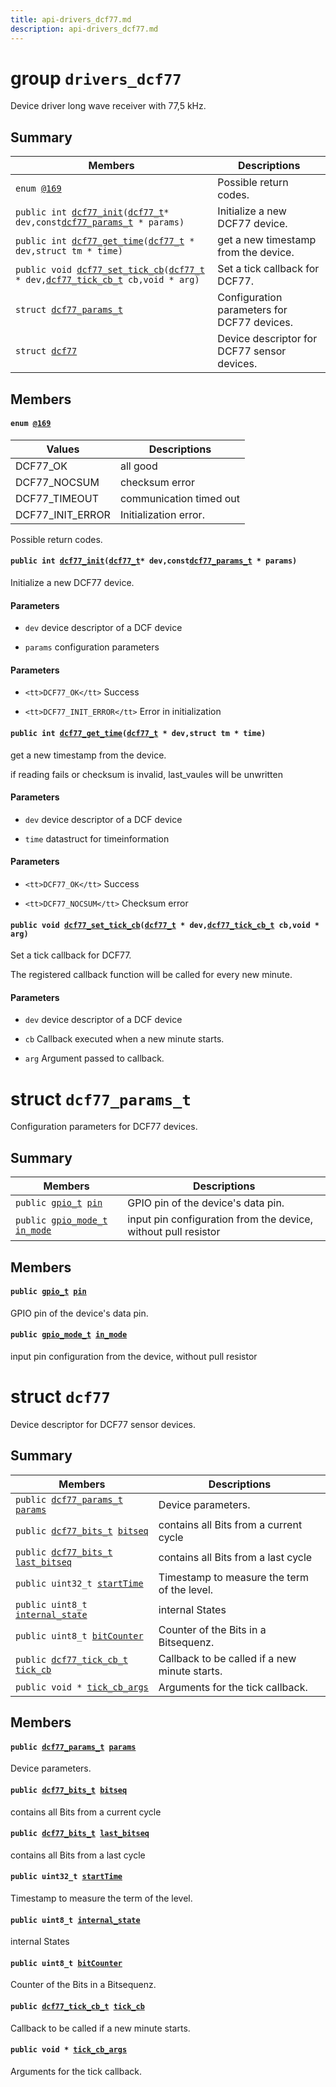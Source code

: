 ```yaml
---
title: api-drivers_dcf77.md
description: api-drivers_dcf77.md
---
```

# group `drivers_dcf77` 

Device driver long wave receiver with 77,5 kHz.

## Summary

 Members                        | Descriptions                                
--------------------------------|---------------------------------------------
`enum `[`@169`](#group__drivers__dcf77_1ga5efefa44b296976f2147b8acbed1752c)            | Possible return codes.
`public int `[`dcf77_init`](#group__drivers__dcf77_1gac18eb7b9d1de520c1398c972b6f5f200)`(`[`dcf77_t`](./doc/starlight-docs/src/content/docs/apidoc/api-undefined.md#group__drivers__dcf77_1gadff06d21bbebd9d138920f1656b772d0)` * dev,const `[`dcf77_params_t`](./doc/starlight-docs/src/content/docs/apidoc/api-drivers_dcf77.md#structdcf77__params__t)` * params)`            | Initialize a new DCF77 device.
`public int `[`dcf77_get_time`](#group__drivers__dcf77_1gaf0ca305effc77484b2186947a06590b4)`(`[`dcf77_t`](./doc/starlight-docs/src/content/docs/apidoc/api-undefined.md#group__drivers__dcf77_1gadff06d21bbebd9d138920f1656b772d0)` * dev,struct tm * time)`            | get a new timestamp from the device.
`public void `[`dcf77_set_tick_cb`](#group__drivers__dcf77_1ga8e73a87c9d00c24401970b23d9b5df8d)`(`[`dcf77_t`](./doc/starlight-docs/src/content/docs/apidoc/api-undefined.md#group__drivers__dcf77_1gadff06d21bbebd9d138920f1656b772d0)` * dev,`[`dcf77_tick_cb_t`](./doc/starlight-docs/src/content/docs/apidoc/api-undefined.md#group__drivers__dcf77_1gad272e487d6466ec1d74e93fb763c3e62)` cb,void * arg)`            | Set a tick callback for DCF77.
`struct `[`dcf77_params_t`](#structdcf77__params__t) | Configuration parameters for DCF77 devices.
`struct `[`dcf77`](#structdcf77) | Device descriptor for DCF77 sensor devices.

## Members

#### `enum `[`@169`](#group__drivers__dcf77_1ga5efefa44b296976f2147b8acbed1752c) 

 Values                         | Descriptions                                
--------------------------------|---------------------------------------------
DCF77_OK            | all good
DCF77_NOCSUM            | checksum error
DCF77_TIMEOUT            | communication timed out
DCF77_INIT_ERROR            | Initialization error.

Possible return codes.

#### `public int `[`dcf77_init`](#group__drivers__dcf77_1gac18eb7b9d1de520c1398c972b6f5f200)`(`[`dcf77_t`](./doc/starlight-docs/src/content/docs/apidoc/api-undefined.md#group__drivers__dcf77_1gadff06d21bbebd9d138920f1656b772d0)` * dev,const `[`dcf77_params_t`](./doc/starlight-docs/src/content/docs/apidoc/api-drivers_dcf77.md#structdcf77__params__t)` * params)` 

Initialize a new DCF77 device.

#### Parameters
* `dev` device descriptor of a DCF device 

* `params` configuration parameters

#### Parameters
* `<tt>DCF77_OK</tt>` Success 

* `<tt>DCF77_INIT_ERROR</tt>` Error in initialization

#### `public int `[`dcf77_get_time`](#group__drivers__dcf77_1gaf0ca305effc77484b2186947a06590b4)`(`[`dcf77_t`](./doc/starlight-docs/src/content/docs/apidoc/api-undefined.md#group__drivers__dcf77_1gadff06d21bbebd9d138920f1656b772d0)` * dev,struct tm * time)` 

get a new timestamp from the device.

if reading fails or checksum is invalid, last_vaules will be unwritten

#### Parameters
* `dev` device descriptor of a DCF device 

* `time` datastruct for timeinformation

#### Parameters
* `<tt>DCF77_OK</tt>` Success 

* `<tt>DCF77_NOCSUM</tt>` Checksum error

#### `public void `[`dcf77_set_tick_cb`](#group__drivers__dcf77_1ga8e73a87c9d00c24401970b23d9b5df8d)`(`[`dcf77_t`](./doc/starlight-docs/src/content/docs/apidoc/api-undefined.md#group__drivers__dcf77_1gadff06d21bbebd9d138920f1656b772d0)` * dev,`[`dcf77_tick_cb_t`](./doc/starlight-docs/src/content/docs/apidoc/api-undefined.md#group__drivers__dcf77_1gad272e487d6466ec1d74e93fb763c3e62)` cb,void * arg)` 

Set a tick callback for DCF77.

The registered callback function will be called for every new minute.

#### Parameters
* `dev` device descriptor of a DCF device 

* `cb` Callback executed when a new minute starts. 

* `arg` Argument passed to callback.

# struct `dcf77_params_t` 

Configuration parameters for DCF77 devices.

## Summary

 Members                        | Descriptions                                
--------------------------------|---------------------------------------------
`public `[`gpio_t`](./doc/starlight-docs/src/content/docs/apidoc/api-undefined.md#group__drivers__periph__gpio_1gadacfc0deb08affff1e88f9549c8e2823)` `[`pin`](#structdcf77__params__t_1a546273f7519bcab3046aee79d4f81e2a) | GPIO pin of the device's data pin.
`public `[`gpio_mode_t`](./doc/starlight-docs/src/content/docs/apidoc/api-undefined.md#native_2include_2periph__cpu_8h_1a491a2cbfb4e94f2afcc0d5bdef2dc454)` `[`in_mode`](#structdcf77__params__t_1a5b0a171ca6105161e0983ea2ea425570) | input pin configuration from the device, without pull resistor

## Members

#### `public `[`gpio_t`](./doc/starlight-docs/src/content/docs/apidoc/api-undefined.md#group__drivers__periph__gpio_1gadacfc0deb08affff1e88f9549c8e2823)` `[`pin`](#structdcf77__params__t_1a546273f7519bcab3046aee79d4f81e2a) 

GPIO pin of the device's data pin.

#### `public `[`gpio_mode_t`](./doc/starlight-docs/src/content/docs/apidoc/api-undefined.md#native_2include_2periph__cpu_8h_1a491a2cbfb4e94f2afcc0d5bdef2dc454)` `[`in_mode`](#structdcf77__params__t_1a5b0a171ca6105161e0983ea2ea425570) 

input pin configuration from the device, without pull resistor

# struct `dcf77` 

Device descriptor for DCF77 sensor devices.

## Summary

 Members                        | Descriptions                                
--------------------------------|---------------------------------------------
`public `[`dcf77_params_t`](./doc/starlight-docs/src/content/docs/apidoc/api-drivers_dcf77.md#structdcf77__params__t)` `[`params`](#structdcf77_1a7c513d22b8d96234c6e393b8a7d5f058) | Device parameters.
`public `[`dcf77_bits_t`](./doc/starlight-docs/src/content/docs/apidoc/api-undefined.md#uniondcf77__bits__t)` `[`bitseq`](#structdcf77_1a7ccf4ccb3bd498fb796b66d399e8a732) | contains all Bits from a current cycle
`public `[`dcf77_bits_t`](./doc/starlight-docs/src/content/docs/apidoc/api-undefined.md#uniondcf77__bits__t)` `[`last_bitseq`](#structdcf77_1a23cf26daec9803d7673de858a7b450f9) | contains all Bits from a last cycle
`public uint32_t `[`startTime`](#structdcf77_1aaf8292b73064ca4e79efffe70399e988) | Timestamp to measure the term of the level.
`public uint8_t `[`internal_state`](#structdcf77_1acaa5d6d3ef1a9c65fbb47b53e0e2eeec) | internal States
`public uint8_t `[`bitCounter`](#structdcf77_1a8e1a74834c70f95f97b99933658f4157) | Counter of the Bits in a Bitsequenz.
`public `[`dcf77_tick_cb_t`](./doc/starlight-docs/src/content/docs/apidoc/api-undefined.md#group__drivers__dcf77_1gad272e487d6466ec1d74e93fb763c3e62)` `[`tick_cb`](#structdcf77_1a6f289487fe01183b59f627df7c9df874) | Callback to be called if a new minute starts.
`public void * `[`tick_cb_args`](#structdcf77_1a39980d7519293be4364ed0b84b62ffaa) | Arguments for the tick callback.

## Members

#### `public `[`dcf77_params_t`](./doc/starlight-docs/src/content/docs/apidoc/api-drivers_dcf77.md#structdcf77__params__t)` `[`params`](#structdcf77_1a7c513d22b8d96234c6e393b8a7d5f058) 

Device parameters.

#### `public `[`dcf77_bits_t`](./doc/starlight-docs/src/content/docs/apidoc/api-undefined.md#uniondcf77__bits__t)` `[`bitseq`](#structdcf77_1a7ccf4ccb3bd498fb796b66d399e8a732) 

contains all Bits from a current cycle

#### `public `[`dcf77_bits_t`](./doc/starlight-docs/src/content/docs/apidoc/api-undefined.md#uniondcf77__bits__t)` `[`last_bitseq`](#structdcf77_1a23cf26daec9803d7673de858a7b450f9) 

contains all Bits from a last cycle

#### `public uint32_t `[`startTime`](#structdcf77_1aaf8292b73064ca4e79efffe70399e988) 

Timestamp to measure the term of the level.

#### `public uint8_t `[`internal_state`](#structdcf77_1acaa5d6d3ef1a9c65fbb47b53e0e2eeec) 

internal States

#### `public uint8_t `[`bitCounter`](#structdcf77_1a8e1a74834c70f95f97b99933658f4157) 

Counter of the Bits in a Bitsequenz.

#### `public `[`dcf77_tick_cb_t`](./doc/starlight-docs/src/content/docs/apidoc/api-undefined.md#group__drivers__dcf77_1gad272e487d6466ec1d74e93fb763c3e62)` `[`tick_cb`](#structdcf77_1a6f289487fe01183b59f627df7c9df874) 

Callback to be called if a new minute starts.

#### `public void * `[`tick_cb_args`](#structdcf77_1a39980d7519293be4364ed0b84b62ffaa) 

Arguments for the tick callback.

